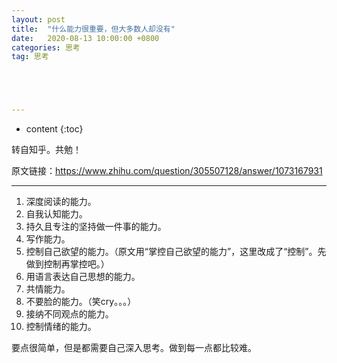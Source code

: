 ```yaml
---
layout: post
title:  "什么能力很重要，但大多数人却没有"
date:   2020-08-13 10:00:00 +0800
categories: 思考
tag: 思考





---
```



* content
{:toc}






转自知乎。共勉！

原文链接：https://www.zhihu.com/question/305507128/answer/1073167931

------

1. 深度阅读的能力。
2. 自我认知能力。
3. 持久且专注的坚持做一件事的能力。
4. 写作能力。
5. 控制自己欲望的能力。（原文用“掌控自己欲望的能力”，这里改成了“控制”。先做到控制再掌控吧。）
6. 用语言表达自己思想的能力。
7. 共情能力。
8. 不要脸的能力。（笑cry。。。）
9. 接纳不同观点的能力。
10. 控制情绪的能力。



要点很简单，但是都需要自己深入思考。做到每一点都比较难。